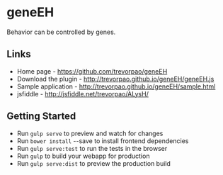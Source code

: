geneEH
======

Behavior can be controlled by genes.

Links
------

* Home page - https://github.com/trevorpao/geneEH
* Download the plugin - http://trevorpao.github.io/geneEH/geneEH.js
* Sample application - http://trevorpao.github.io/geneEH/sample.html
* jsfiddle - http://jsfiddle.net/trevorpao/ALysH/


Getting Started
------

* Run `gulp serve` to preview and watch for changes
* Run `bower install` --save <package> to install frontend dependencies
* Run `gulp serve:test` to run the tests in the browser
* Run `gulp` to build your webapp for production
* Run `gulp serve:dist` to preview the production build
